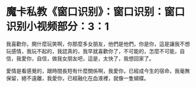 # 魔卡私教《窗口识别》：窗口识别：窗口识别小视频部分：3：1

我喜歡你，開什麼玩笑啊，你那麼多女朋友，他們是他們，你是你，這是讓我不想玩感情，我玩不起的，我認真的，我早就喜歡你了，不可能的，怎麼不可能，自信，我愛你，自信，做我女朋友吧，這是，太快了，我想回家了。

愛情是看感覺的，跟時間長短有什麼關係啊，我愛你，已經成今生的宿命，我毫無保留，絕不遠離，我愛你，已經融化在血液裡，就像一隻蝴蝶。

